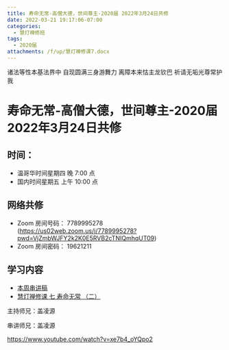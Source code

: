 ```yaml
---
title: 寿命无常-高僧大德，世间尊主-2020届 2022年3月24日共修
date: 2022-03-21 19:17:06-07:00
categories:
  - 慧灯禅修班
tags:
  - 2020届
attachments: /f/up/慧灯禅修课7.docx
---
```

诸法等性本基法界中 自现圆满三身游舞力 
离障本来怙主龙钦巴 祈请无垢光尊常护我

# 寿命无常-高僧大德，世间尊主-2020届 2022年3月24日共修

## 时间：

* 温哥华时间星期四 晚 7:00 点
* 国内时间星期五 上午 10:00 点

## 网络共修
* Zoom 房间号码： 7789995278 (<https://us02web.zoom.us/j/7789995278?pwd=VjZmbWJFY2k2K0E5RVB2cTNIQmhqUT09>)
* Zoom 房间密码： 19621211

## 学习内容

* [本周串讲稿](https://s3.ap-northeast-1.wasabisys.com/hdcx/hdv/f/up/慧灯禅修课7.docx)
* [慧灯禅修课 七 寿命无常 （二）](https://www.youtube.com/watch?v=CUX0FKOCIBM&ab_channel=%E6%85%A7%E7%81%AF%E4%B9%8B%E5%85%89%E7%BD%91%E7%AB%99) 

主持师兄：盖凌源

串讲师兄：盖凌源

<https://www.youtube.com/watch?v=xe7b4_oYQpo2>